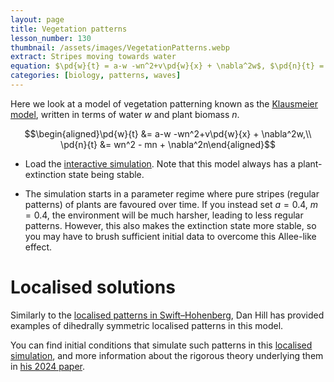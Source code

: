 ```yaml
---
layout: page
title: Vegetation patterns
lesson_number: 130
thumbnail: /assets/images/VegetationPatterns.webp
extract: Stripes moving towards water
equation: $\pd{w}{t} = a-w -wn^2+v\pd{w}{x} + \nabla^2w$, $\pd{n}{t} = wn^2 - mn + \nabla^2n$ 
categories: [biology, patterns, waves]
---
```


Here we look at a model of vegetation patterning known as the [Klausmeier model](https://www.science.org/doi/full/10.1126/science.284.5421.1826), written in terms of water $w$ and plant biomass $n$.

$$\begin{aligned}\pd{w}{t} &= a-w -wn^2+v\pd{w}{x} + \nabla^2w,\\ \pd{n}{t} &= wn^2 - mn + \nabla^2n\end{aligned}$$

* Load the [interactive simulation](/sim/?preset=KlausmeierModel). Note that this model always has a plant-extinction state being stable.

* The simulation starts in a parameter regime where pure stripes (regular patterns) of plants are favoured over time. If you instead set $a=0.4$, $m=0.4$, the environment will be much harsher, leading to less regular patterns. However, this also makes the extinction state more stable, so you may have to brush sufficient initial data to overcome this Allee-like effect.

# Localised solutions

Similarly to the [localised patterns in Swift–Hohenberg](/nonlinear-physics/swift-hohenberg), Dan Hill has provided examples of dihedrally symmetric localised patterns in this model.

You can find initial conditions that simulate such patterns in this [localised simulation](/sim/?preset=LocalisedVegetation), and more information about the rigorous theory underlying them in [his 2024 paper](https://doi.org/10.1007/s00332-024-10046-2).
